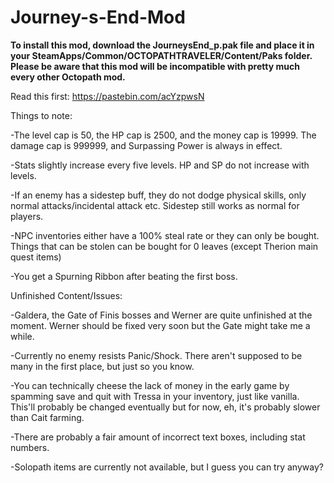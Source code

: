 # Journey-s-End-Mod
 <b>To install this mod, download the JourneysEnd_p.pak file and place it in your SteamApps/Common/OCTOPATHTRAVELER/Content/Paks folder. Please be aware that this mod will be incompatible with pretty much every other Octopath mod.</b>

Read this first: https://pastebin.com/acYzpwsN

Things to note:

-The level cap is 50, the HP cap is 2500, and the money cap is 19999. The damage cap is 999999, and Surpassing Power is always in effect.

-Stats slightly increase every five levels. HP and SP do not increase with levels.

-If an enemy has a sidestep buff, they do not dodge physical skills, only normal attacks/incidental attack etc. Sidestep still works as normal for players.

-NPC inventories either have a 100% steal rate or they can only be bought. Things that can be stolen can be bought for 0 leaves (except Therion main quest items)

-You get a Spurning Ribbon after beating the first boss.
 
Unfinished Content/Issues:

-Galdera, the Gate of Finis bosses and Werner are quite unfinished at the moment. Werner should be fixed very soon but the Gate might take me a while.

-Currently no enemy resists Panic/Shock. There aren't supposed to be many in the first place, but just so you know.

-You can technically cheese the lack of money in the early game by spamming save and quit with Tressa in your inventory, just like vanilla. This'll probably be changed eventually but for now, eh, it's probably slower than Cait farming.

-There are probably a fair amount of incorrect text boxes, including stat numbers.

-Solopath items are currently not available, but I guess you can try anyway?
